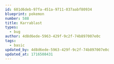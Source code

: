 ```yaml
---
id: 601d6deb-97fa-451a-9711-037aabf80934
blueprint: pokemon
number: 588
title: Karrablast
types:
  - bug
author: 4d8d6ede-5963-429f-9c2f-74b897007e0c
tags:
  - basic
updated_by: 4d8d6ede-5963-429f-9c2f-74b897007e0c
updated_at: 1716508431
---
```

